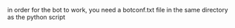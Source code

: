 in order for the bot to work, you need a botconf.txt file in the same directory as the python script
